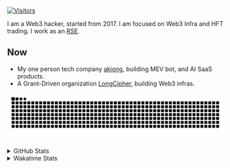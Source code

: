 <!-- markdownlint-disable MD041 MD010 MD033 -->
[![Visitors](https://api.visitorbadge.io/api/daily?path=Akagi201%2FAkagi201&label=Visitors%20Today&countColor=%2337d67a)](https://visitorbadge.io/status?path=Akagi201%2FAkagi201)

I am a Web3 hacker, started from 2017. I am focused on Web3 Infra and HFT trading.
I work as an [RSE](https://us-rse.org/about/what-is-an-rse/).

## Now

* My one person tech company [akjong](https://github.com/akjong), building MEV bot, and AI SaaS products.
* A Grant-Driven organization [LongCipher](https://github.com/longcipher), building Web3 infras.

[![github contribution grid snake animation](https://raw.githubusercontent.com/Akagi201/Akagi201/output/github-contribution-grid-snake.svg#gh-light-mode-only)](https://github.com/Akagi201)

<details>
<summary>GitHub Stats</summary>
  <a href="https://github.com/Akagi201"><img alt="Profile Detail" src="https://raw.githubusercontent.com/Akagi201/Akagi201/master/profile-summary-card-output/dracula/0-profile-details.svg" /></a>
  <a href="https://github.com/Akagi201"><img alt="Github Stats" src="https://raw.githubusercontent.com/Akagi201/Akagi201/master/profile-summary-card-output/dracula/3-stats.svg" /></a>
  <a href="https://github.com/Akagi201"><img alt="Lang By Commits" src="https://raw.githubusercontent.com/Akagi201/Akagi201/master/profile-summary-card-output/dracula/2-most-commit-language.svg" /></a>
</details>

<details>
<summary>Wakatime Stats</summary>
<br>

<!--START_SECTION:waka-->

```txt
From: 01 March 2025 - To: 08 March 2025

Total Time: 27 hrs 5 mins

Other              16 hrs 14 mins  ███████████████░░░░░░░░░░   59.93 %
Rust               6 hrs 19 mins   ██████░░░░░░░░░░░░░░░░░░░   23.35 %
sh                 1 hr 18 mins    █▒░░░░░░░░░░░░░░░░░░░░░░░   04.82 %
TOML               1 hr 14 mins    █░░░░░░░░░░░░░░░░░░░░░░░░   04.61 %
TypeScript         27 mins         ▒░░░░░░░░░░░░░░░░░░░░░░░░   01.71 %
XML                23 mins         ▒░░░░░░░░░░░░░░░░░░░░░░░░   01.43 %
Markdown           18 mins         ▒░░░░░░░░░░░░░░░░░░░░░░░░   01.15 %
Text               16 mins         ▒░░░░░░░░░░░░░░░░░░░░░░░░   01.01 %
Python             15 mins         ▒░░░░░░░░░░░░░░░░░░░░░░░░   00.93 %
JSON               5 mins          ░░░░░░░░░░░░░░░░░░░░░░░░░   00.33 %
```

<!--END_SECTION:waka-->

</details>
